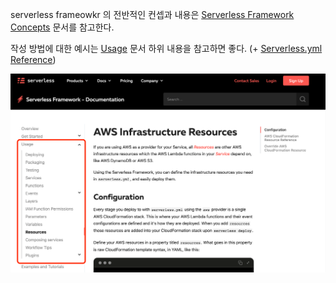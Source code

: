 serverless frameowkr 의 전반적인 컨셉과 내용은 [Serverless Framework Concepts](https://www.serverless.com/framework/docs/providers/aws/guide/intro) 문서를 참고한다.

작성 방법에 대한 예시는 [Usage](https://www.serverless.com/framework/docs/providers/aws/guide/deploying) 문서 하위 내용을 참고하면 좋다. (+ [Serverless.yml Reference](https://www.serverless.com/framework/docs/providers/aws/guide/serverless.yml))

![](../images/[INFRA]%20serverless%20framework_41.png)